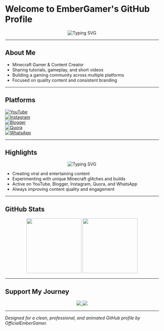 # Welcome to EmberGamer's GitHub Profile

<p align="center">
  <img src="https://readme-typing-svg.herokuapp.com?size=28&duration=4000&color=00C4FF&center=true&vCenter=true&width=600&lines=Minecraft+Gamer+and+Content+Creator;Exploring+Glitches+and+Creative+Builds;YouTuber+%7C+Blogger+%7C+Community+Builder" alt="Typing SVG"/>
</p>

---

## About Me

- Minecraft Gamer & Content Creator  
- Sharing tutorials, gameplay, and short videos  
- Building a gaming community across multiple platforms  
- Focused on quality content and consistent branding  

---

## Platforms

[![YouTube](https://img.shields.io/badge/YouTube-Subscribe-red?style=for-the-badge&logo=youtube)](https://youtube.com/@embergamer-13)  
[![Instagram](https://img.shields.io/badge/Instagram-Follow-pink?style=for-the-badge&logo=instagram)](https://www.instagram.com/ember_gamer)  
[![Blogger](https://img.shields.io/badge/Blogger-Visit-orange?style=for-the-badge&logo=blogger)](https://embergamer.blogspot.com)  
[![Quora](https://img.shields.io/badge/Quora-Profile-brown?style=for-the-badge&logo=quora)](https://www.quora.com/profile/EmberGamer)  
[![WhatsApp](https://img.shields.io/badge/WhatsApp-Join-green?style=for-the-badge&logo=whatsapp)](https://whatsapp.com/channel/0029VbAtI4WFcow21yAtBS06)  

---

## Highlights

<p align="center">
  <img src="https://readme-typing-svg.herokuapp.com?size=22&duration=3000&color=FFD700&center=true&vCenter=true&width=700&lines=Creating+Viral+Shorts;Exploring+Minecraft+Glitches;Sharing+Tips+and+Tricks;Building+Community" alt="Typing SVG"/>
</p>

- Creating viral and entertaining content  
- Experimenting with unique Minecraft glitches and builds  
- Active on YouTube, Blogger, Instagram, Quora, and WhatsApp  
- Always improving content quality and engagement  

---

## GitHub Stats

<p align="center">
  <img src="https://github-readme-stats.vercel.app/api?username=OfficialEmberGamer&show_icons=true&theme=tokyonight&count_private=true" height="180px"/>
  <img src="https://github-readme-stats.vercel.app/api/top-langs/?username=OfficialEmberGamer&layout=compact&theme=tokyonight" height="180px"/>
</p>

---

## Support My Journey

<p align="center">
  <a href="https://youtube.com/@embergamer-13">
    <img src="https://img.shields.io/badge/Subscribe-YouTube-red?style=for-the-badge&logo=youtube"/>
  </a>
  <a href="https://www.instagram.com/ember_gamer">
    <img src="https://img.shields.io/badge/Follow-Instagram-pink?style=for-the-badge&logo=instagram"/>
  </a>
</p>

---

*Designed for a clean, professional, and animated GitHub profile by OfficialEmberGamer.*
